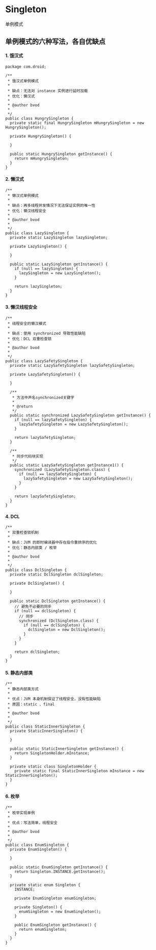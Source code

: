 # Singleton
单例模式

## 单例模式的六种写法，各自优缺点
#### 1. 饿汉式
    package com.droid;

    /**
     * 饿汉式单例模式
     * 
     * 缺点：无法对 instance 实例进行延时加载
     * 优化：懒汉式
     * 
     * @author bvod
     *
     */
    public class HungrySingleton {
      private static final HungrySingleton mHungrySingleton = new HungrySingleton();

      private HungrySingleton() {

      }

      public static HungrySingleton getInstance() {
        return mHungrySingleton;
      }
    }
#### 2. 懒汉式
    /**
     * 懒汉式单例模式
     * 
     * 缺点：再多线程并发情况下无法保证实例的唯一性
     * 优化：懒汉线程安全
     * 
     * @author bvod
     *
     */
    public class LazySingleton {
      private static LazySingleton lazySingleton;

      private LazySingleton() {

      }

      public static LazySingleton getInstance() {
        if (null == lazySingleton) {
          lazySingleton = new LazySingleton();
        }

        return lazySingleton;
      }
    }
#### 3. 懒汉线程安全
    /**
     * 线程安全的懒汉模式
     * 
     * 缺点：使用 synchronized 导致性能缺陷
     * 优化：DCL 双重检查锁
     * 
     * @author bvod
     *
     */
    public class LazySafetySingleton {
      private static LazySafetySingleton lazySafetySingleton;

      private LazySafetySingleton() {

      }

      /**
       * 方法中声名synchronized关键字
       * 
       * @return
       */
      public static synchronized LazySafetySingleton getInstance() {
        if (null == lazySafetySingleton) {
          lazySafetySingleton = new LazySafetySingleton();
        }

        return lazySafetySingleton;
      }

      /**
       * 同步代码块实现
       */
      public static LazySafetySingleton getInstance1() {
        synchronized (LazySafetySingleton.class) {
          if (null == lazySafetySingleton) {
            lazySafetySingleton = new LazySafetySingleton();
          }
        }

        return lazySafetySingleton;
      }
    }
#### 4. DCL
    /**
     * 双重检查锁机制
     * 
     * 缺点：JVM 的即时编译器中存在指令重排序的优化
     * 优化：静态内部类 / 枚举
     * 
     * @author bvod
     *
     */
    public class DclSingleton {
      private static DclSingleton dclSingleton;

      private DclSingleton() {

      }

      public static DclSingleton getInstance() {
        // 避免不必要的同步
        if (null == dclSingleton) {
          // 同步
          synchronized (DclSingleton.class) {
            if (null == dclSingleton) {
              dclSingleton = new DclSingleton();
            }
          }
        }

        return dclSingleton;
      }
    }
#### 5. 静态内部类
    /**
     * 静态内部类方式
     * 
     * 优点：JVM 本身机制保证了线程安全，没有性能缺陷
     * 原因：static 、final
     * 
     * @author bvod
     *
     */
    public class StaticInnerSingleton {
      private StaticInnerSingleton() {

      }

      public static StaticInnerSingleton getInstance() {
        return SingletonHolder.mInstance;
      }

      private static class SingletonHolder {
        private static final StaticInnerSingleton mInstance = new StaticInnerSingleton();
      }
    }
#### 6. 枚举
    /**
     * 枚举实现单例
     * 
     * 优点：写法简单，线程安全
     * 
     * @author bvod
     *
     */
    public class EnumSingleton {
      private EnumSingleton() {

      }

      public static EnumSingleton getInstance() {
        return Singleton.INSTANCE.getInstance();
      }

      private static enum Singleton {
        INSTANCE;

        private EnumSingleton enumSingleton;

        private Singleton() {
          enumSingleton = new EnumSingleton();
        }

        public EnumSingleton getInstance() {
          return enumSingleton;
        }
      }
    }
